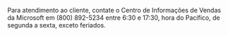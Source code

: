Para atendimento ao cliente, contate o Centro de Informações de Vendas da Microsoft em (800) 892-5234 entre 6:30 e 17:30, hora do Pacífico, de segunda a sexta, exceto feriados.

<!--HONumber=May16_HO1-->


